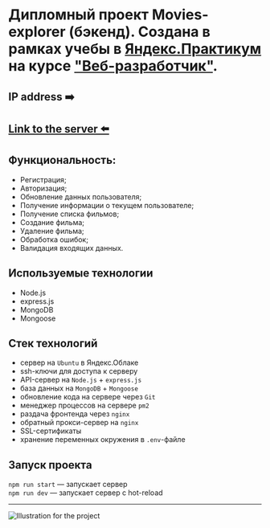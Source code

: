 # Дипломный проект Movies-explorer (бэкенд). Создана в рамках учебы в [Яндекс.Практикум](https://praktikum.yandex.ru/) на курсе ["Веб-разработчик"](https://praktikum.yandex.ru/web/). 

## IP address ➡️ 

## [Link to the server ⬅️]()

## Функциональность:
- Регистрация;
- Авторизация;
- Обновление данных пользователя;
- Получение информации о текущем пользователе;
- Получение списка фильмов;
- Создание фильма;
- Удаление фильма;
- Обработка ошибок;
- Валидация входящих данных.

## Используемые технологии
- Node.js
- express.js
- MongoDB
- Mongoose

## Стек технологий
- сервер на `Ubuntu` в Яндекс.Облаке
- ssh-ключи для доступа к серверу
- API-сервер на `Node.js` + `express.js`
- база данных на `MongoDB` + `Mongoose`
- обновление кода на сервере через `Git`
- менеджер процессов на сервере `pm2`
- раздача фронтенда через `nginx`
- обратный прокси-сервер на `nginx`
- SSL-сертификаты
- хранение переменных окружения в `.env`-файле

## Запуск проекта
`npm run start` — запускает сервер   
`npm run dev` — запускает сервер с hot-reload



---

![Illustration for the project](https://moviestart.ru/wp-content/uploads/2020/12/image-21-02-20-08-02.jpg)
